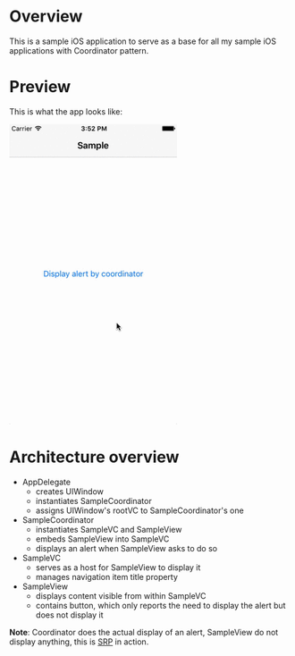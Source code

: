 
# Overview

This is a sample iOS application to serve as a base for all my sample iOS
applications with Coordinator pattern.

# Preview

This is what the app looks like:

![Preview][preview]

# Architecture overview

* AppDelegate
    * creates UIWindow
    * instantiates SampleCoordinator
    * assigns UIWindow's rootVC to SampleCoordinator's one
* SampleCoordinator
    * instantiates SampleVC and SampleView
    * embeds SampleView into SampleVC
    * displays an alert when SampleView asks to do so
* SampleVC
    * serves as a host for SampleView to display it
    * manages navigation item title property
* SampleView
    * displays content visible from within SampleVC
    * contains button, which only reports the need to display the alert but does not display it

**Note**: Coordinator does the actual display of an alert, SampleView do not display anything, this is [SRP][srp] in action.

[preview]: preview.gif
[srp]: https://en.wikipedia.org/wiki/Single_responsibility_principle

